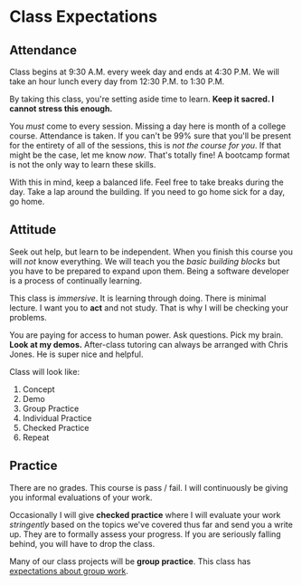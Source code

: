 # Class Expectations
## Attendance
Class begins at 9:30 A.M. every week day and ends at 4:30 P.M.
We will take an hour lunch every day from 12:30 P.M. to 1:30 P.M.

By taking this class, you're setting aside time to learn.
**Keep it sacred. I cannot stress this enough.**

You _must_ come to every session.
Missing a day here is month of a college course.
Attendance is taken.
If you can't be 99% sure that you'll be present for the entirety of all of the sessions, this is _not the course for you_.
If that might be the case, let me know _now_.
That's totally fine!
A bootcamp format is not the only way to learn these skills.

With this in mind, keep a balanced life.
Feel free to take breaks during the day.
Take a lap around the building.
If you need to go home sick for a day, go home.

## Attitude
Seek out help, but learn to be independent.
When you finish this course you will _not_ know everything.
We will teach you the _basic building blocks_ but you have to be prepared to expand upon them.
Being a software developer is a process of continually learning.

This class is _immersive_.
It is learning through doing.
There is minimal lecture.
I want you to **act** and not study.
That is why I will be checking your problems.

You are paying for access to human power.
Ask questions.
Pick my brain.
**Look at my demos.**
After-class tutoring can always be arranged with Chris Jones.
He is super nice and helpful.

Class will look like:
1. Concept
1. Demo
1. Group Practice
1. Individual Practice
1. Checked Practice
1. Repeat

## Practice
There are no grades.
This course is pass / fail.
I will continuously be giving you informal evaluations of your work.

Occasionally I will give **checked practice** where I will evaluate your work _stringently_ based on the topics we've covered thus far and send you a write up.
They are to formally assess your progress.
If you are seriously falling behind, you will have to drop the class.

Many of our class projects will be **group practice**.
This class has [expectations about group work](groupwork.md).
